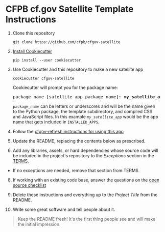 # CFPB cf.gov Satellite Template Instructions

1. Clone this repository

   ```shell
   git clone https://github.com/cfpb/cfgov-satellite
   ```

3. [Install Cookiecutter](https://cookiecutter.readthedocs.io/en/latest/index.html)

   ```
   pip install --user cookiecutter
   ```

4. Use Cookiecutter and this repository to make a new satellite app

   ```shell
   cookiecutter cfgov-satellite 
   ```

   Cookiecutter will prompt you for the package name:

   <pre>
   package_name [satellite app package name]: <b>my_satellite_app</b>
   </pre>

   `package_name` can be letters or underscores and will be the name given to
   the Python package, the template subdirectory, and compiled CSS and 
   JavaScript files. In this example *`my_satellite_app`* would be the app 
   name that gets included in `INSTALLED_APPS`.

5. Follow the [cfgov-refresh instructions for using this app](https://cfpb.github.io/cfgov-refresh/usage/#develop-satellite-apps)

6. Update the README, replacing the contents below as prescribed.

7. Add any libraries, assets, or hard dependencies whose source code will be 
   included in the project's repository to the _Exceptions_ section in the 
   [TERMS](TERMS.md).

  - If no exceptions are needed, remove that section from TERMS.

8. If working with an existing code base, answer the questions on the 
   [open source checklist](opensource-checklist.md)

9. Delete these instructions and everything up to the _Project Title_ from the 
   README.

10. Write some great software and tell people about it.

> Keep the README fresh! It's the first thing people see and will make the initial impression.
